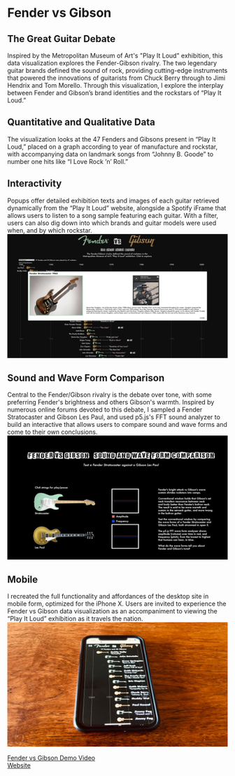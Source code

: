 # Fender vs Gibson 
## The Great Guitar Debate

Inspired by the Metropolitan Museum of Art's "Play It Loud" exhibition, this data visualization explores the Fender-Gibson rivalry. The two legendary guitar brands defined the sound of rock, providing cutting-edge instruments that powered the innovations of guitarists from Chuck Berry through to Jimi Hendrix and Tom Morello. Through this visualization, I explore the interplay between Fender and Gibson’s brand identities and the rockstars of “Play It Loud.”

## Quantitative and Qualitative Data 

The visualization looks at the 47 Fenders and Gibsons present in “Play It Loud,” placed on a graph according to year of manufacture and rockstar, with accompanying data on landmark songs from “Johnny B. Goode” to number one hits like “I Love Rock ’n’ Roll.” 

## Interactivity 

Popups offer detailed exhibition texts and images of each guitar retrieved dynamically from the “Play It Loud” website, alongside a Spotify iFrame that allows users to listen to a song sample featuring each guitar. With a filter, users can also dig down into which brands and guitar models were used when, and by which rockstar.![Popup](https://github.com/dangrunebaum/dangrunebaum.github.io/blob/master/fender-vs-gibson/1.%20desktop-graph.png)

## Sound and Wave Form Comparison 

Central to the Fender/Gibson rivalry is the debate over tone, with some preferring Fender's brightness and others Gibson's warmth. Inspired by numerous online forums devoted to this debate, I sampled a Fender Stratocaster and Gibson Les Paul, and used p5.js's FFT sound analyzer to build an interactive that allows users to compare sound and wave forms and come to their own conclusions. ![Sound](https://github.com/dangrunebaum/dangrunebaum.github.io/blob/master/fender-vs-gibson/2.%20desktop-sound.png)

## Mobile 

I recreated the full functionality and affordances of the desktop site in mobile form, optimized for the iPhone X. Users are invited to experience the Fender vs Gibson data visualization as an accompaniment to viewing the “Play It Loud” exhibition as it travels the nation. ![Mobile](https://github.com/dangrunebaum/dangrunebaum.github.io/blob/master/fender-vs-gibson/3.%20mobile-graph.jpg)

[Fender vs Gibson Demo Video](http://www.youtube.com/watch?v=NuaQla5tAJs)\
[Website](https://dangrunebaum.github.io/fender-vs-gibson/index.html) 
